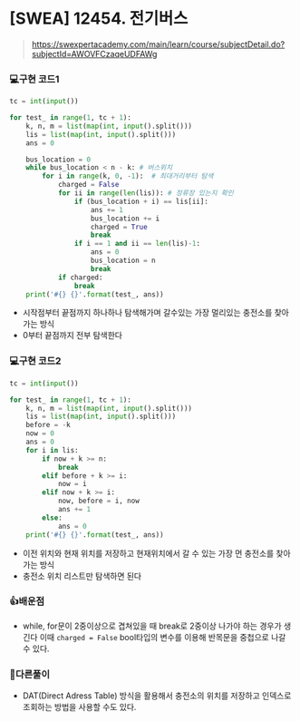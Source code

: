 # [SWEA] 12454. 전기버스

> https://swexpertacademy.com/main/learn/course/subjectDetail.do?subjectId=AWOVFCzaqeUDFAWg



### 💻구현 코드1

```python
tc = int(input())

for test_ in range(1, tc + 1):
    k, n, m = list(map(int, input().split()))
    lis = list(map(int, input().split()))
    ans = 0

    bus_location = 0
    while bus_location < n - k: # 버스위치
        for i in range(k, 0, -1):  # 최대거리부터 탐색
            charged = False
            for ii in range(len(lis)): # 정류장 있는지 확인
                if (bus_location + i) == lis[ii]:
                    ans += 1
                    bus_location += i
                    charged = True
                    break
                if i == 1 and ii == len(lis)-1:
                    ans = 0
                    bus_location = n
                    break
            if charged:
                break
    print('#{} {}'.format(test_, ans))
```

- 시작점부터 끝점까지 하나하나 탐색해가며 갈수있는 가장 멀리있는 충전소를 찾아가는 방식
- 0부터 끝점까지 전부 탐색한다

### 💻구현 코드2

```python
tc = int(input())

for test_ in range(1, tc + 1):
    k, n, m = list(map(int, input().split()))
    lis = list(map(int, input().split()))
    before = -k
    now = 0
    ans = 0
    for i in lis:
        if now + k >= n:
            break
        elif before + k >= i:
            now = i
        elif now + k >= i:
            now, before = i, now
            ans += 1
        else:
            ans = 0
    print('#{} {}'.format(test_, ans))
```

- 이전 위치와 현재 위치를 저장하고 현재위치에서 갈 수 있는 가장 먼 충전소를 찾아가는 방식
- 충전소 위치 리스트만 탐색하면 된다



### 👍배운점

- while, for문이 2중이상으로 겹쳐있을 때 break로 2중이상 나가야 하는 경우가 생긴다 이때 `charged = False` bool타입의 변수를 이용해 반목문을 중첩으로 나갈 수 있다.



### 🧐다른풀이

- DAT(Direct Adress Table) 방식을 활용해서 충전소의 위치를 저장하고 인덱스로 조회하는 방법을 사용할 수도 있다.
